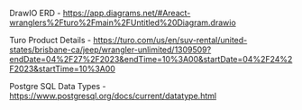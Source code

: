 DrawIO ERD - https://app.diagrams.net/#Areact-wranglers%2Fturo%2Fmain%2FUntitled%20Diagram.drawio

Turo Product Details - https://turo.com/us/en/suv-rental/united-states/brisbane-ca/jeep/wrangler-unlimited/1309509?endDate=04%2F27%2F2023&endTime=10%3A00&startDate=04%2F24%2F2023&startTime=10%3A00

Postgre SQL Data Types - https://www.postgresql.org/docs/current/datatype.html